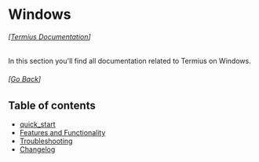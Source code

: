 # Windows

###### [[Termius Documentation](../README.md)]

In this section you'll find all documentation related to Termius on Windows.

###### [[Go Back](../README.md)]

## Table of contents
- [quick_start](quick_start/README.md)
- [Features and Functionality](features/README.md)
- [Troubleshooting](troubleshooting/README.md)
- [Changelog](changelog.md)
